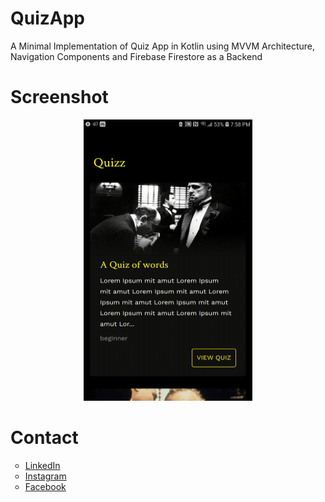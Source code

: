 # QuizApp
<p>
  A Minimal Implementation of Quiz App in Kotlin using MVVM Architecture, Navigation Components and Firebase Firestore as a Backend
</p>

# Screenshot
<p align="center">
  <img src="https://github.com/iNuman/QuizApp/blob/master/QuizApp.gif" width="270" height="450">
</p>

# Contact
<ul style="list-style-type:circle;">
  <li><a href="https://www.linkedin.com/in/-inuman/">LinkedIn</a>
  <li><a href="https://instagram.com/inoumn">Instagram</a></li>
  <li><a href="https://www.facebook.com/iNuman51">Facebook</a></li>
</ul>
